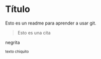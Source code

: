 # Título

Esto es un readme para aprender a usar git.

>Esto es una cita

 negrita

<sup> texto chiquito </sup>

